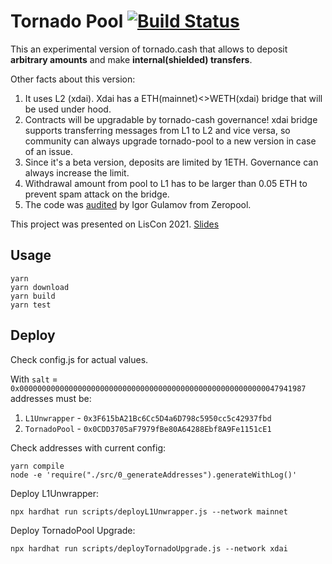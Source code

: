 # Tornado Pool [![Build Status](https://github.com/tornadocash/tornado-pool/workflows/build/badge.svg)](https://github.com/tornadocash/tornado-pool/actions)

This an experimental version of tornado.cash that allows to deposit **arbitrary amounts** and make **internal(shielded) transfers**.

Other facts about this version:

1. It uses L2 (xdai). Xdai has a ETH(mainnet)<>WETH(xdai) bridge that will be used under hood.
2. Contracts will be upgradable by tornado-cash governance! xdai bridge supports transferring messages from L1 to L2 and vice versa, so community can always upgrade tornado-pool to a new version in case of an issue.
3. Since it's a beta version, deposits are limited by 1ETH. Governance can always increase the limit.
4. Withdrawal amount from pool to L1 has to be larger than 0.05 ETH to prevent spam attack on the bridge.
5. The code was [audited](./resources/Zeropool-Tornado.pool-audit.pdf) by Igor Gulamov from Zeropool.

This project was presented on LisCon 2021. [Slides](https://docs.google.com/presentation/d/1CbI6fiWvgwoD_1ahcSR62wD7V4TdSzkdL2RwAeMPagQ/edit#slide=id.gf731d8850e_0_133)

## Usage

```shell
yarn
yarn download
yarn build
yarn test
```

## Deploy

Check config.js for actual values.

With `salt` = `0x0000000000000000000000000000000000000000000000000000000047941987` addresses must be:

1. `L1Unwrapper` - `0x3F615bA21Bc6Cc5D4a6D798c5950cc5c42937fbd`
2. `TornadoPool` - `0x0CDD3705aF7979fBe80A64288Ebf8A9Fe1151cE1`

Check addresses with current config:

```shell
yarn compile
node -e 'require("./src/0_generateAddresses").generateWithLog()'
```

Deploy L1Unwrapper:

```shell
npx hardhat run scripts/deployL1Unwrapper.js --network mainnet
```

Deploy TornadoPool Upgrade:

```shell
npx hardhat run scripts/deployTornadoUpgrade.js --network xdai
```
